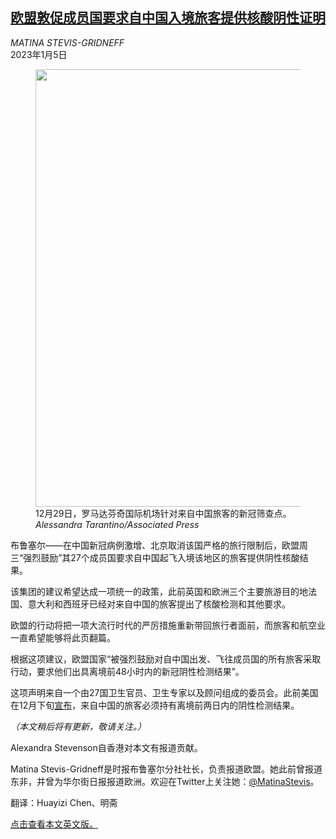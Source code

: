 <!--1672882623000-->
[欧盟敦促成员国要求自中国入境旅客提供核酸阴性证明](https://cn.nytimes.com/world/20230105/china-travelers-covid/)
------

<address>MATINA STEVIS-GRIDNEFF</address><time pudate="2023-01-05 09:07:18" datetime="2023-01-05 09:07:18">2023年1月5日</time><figure><img src="https://images.weserv.nl/?url=static01.nyt.com/images/2023/01/04/multimedia/04EU-COVID1-1-2ec1/04EU-COVID1-1-2ec1-master1050.jpg" width="1050" height="700"><figcaption>12月29日，罗马达芬奇国际机场针对来自中国旅客的新冠筛查点。 <cite>Alessandra Tarantino/Associated Press</cite></figcaption></figure><section><p>布鲁塞尔——在中国新冠病例激增、北京取消该国严格的旅行限制后，欧盟周三“强烈鼓励”其27个成员国要求自中国起飞入境该地区的旅客提供阴性核酸结果。<br></p><p>该集团的建议希望达成一项统一的政策，此前英国和欧洲三个主要旅游目的地法国、意大利和西班牙已经对来自中国的旅客提出了核酸检测和其他要求。</p><p>欧盟的行动将把一项大流行时代的严厉措施重新带回旅行者面前，而旅客和航空业一直希望能够将此页翻篇。</p><p>根据这项建议，欧盟国家“被强烈鼓励对自中国出发、飞往成员国的所有旅客采取行动，要求他们出具离境前48小时内的新冠阴性检测结果”。</p><p>这项声明来自一个由27国卫生官员、卫生专家以及顾问组成的委员会。此前美国在12月下旬<a href="https://cn.nytimes.com/usa/20221229/covid-requirements-china-us-travel/">宣布</a>，来自中国的旅客必须持有离境前两日内的阴性检测结果。</p><p><i>（本文稍后将有更新，敬请关注。）</i><br></p></section><footer><p>Alexandra Stevenson自香港对本文有报道贡献。</p><p>Matina Stevis-Gridneff是时报布鲁塞尔分社社长，负责报道欧盟。她此前曾报道东非，并曾为华尔街日报报道欧洲。欢迎在Twitter上关注她：<a rel="nofollow" target="_blank" href="https://twitter.com/MatinaStevis">@MatinaStevis</a>。</p><p>翻译：Huayizi Chen、明斋</p><p><a rel="nofollow" target="_blank" href="http://www.nytimes.com/2023/01/04/world/europe/china-travelers-covid.html">点击查看本文英文版。</a></p></footer>
